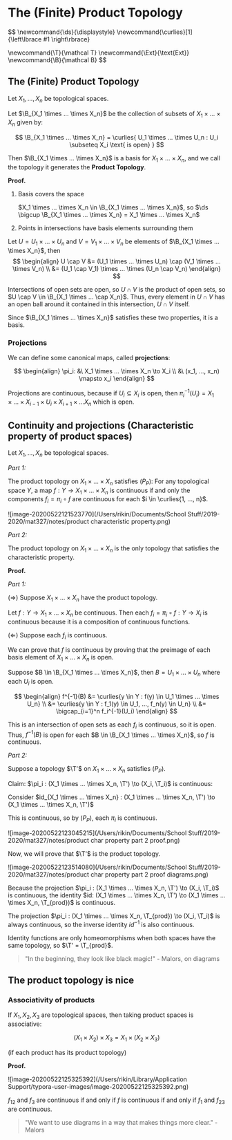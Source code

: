 # The (Finite) Product Topology

$$
\newcommand{\ds}{\displaystyle}
\newcommand{\curlies}[1]{\left\lbrace #1 \right\rbrace}

\newcommand{\T}{\mathcal T}
\newcommand{\Ext}{\text{Ext}}
\newcommand{\B}{\mathcal B}
$$

## The (Finite) Product Topology

Let $X_1, ..., X_n$ be topological spaces.

Let $\B_{X_1 \times ... \times X_n}$ be the collection of subsets of $X_1 \times ... \times X_n$ given by:

$$
\B_{X_1 \times ... \times X_n} = \curlies{ U_1 \times ... \times U_n : U_i \subseteq X_i \text{ is open} }
$$

Then $\B_{X_1 \times ... \times X_n}$ is a basis for $X_1 \times ... \times X_n$, and we call the topology it generates the **Product Topology**.

**Proof.**

1. Basis covers the space

   $X_1 \times ... \times X_n \in \B_{X_1 \times ... \times X_n}$, so $\ds \bigcup \B_{X_1 \times ... \times X_n} = X_1 \times ... \times X_n$

2. Points in intersections have basis elements surrounding them

Let $U = U_1 \times ... \times U_n$ and $V = V_1 \times ... \times V_n$ be elements of $\B_{X_1 \times ... \times X_n}$, then
$$
\begin{align}
U \cap V &= (U_1 \times ... \times U_n) \cap (V_1 \times ... \times V_n) \\
&= (U_1 \cap V_1) \times ... \times (U_n \cap V_n)
\end{align}
$$

Intersections of open sets are open, so $U \cap V$ is the product of open sets, so $U \cap V \in \B_{X_1 \times ... \cap X_n}$. Thus, every element in $U \cap V$ has an open ball around it contained in this intersection, $U \cap V$ itself.

Since $\B_{X_1 \times ... \times X_n}$ satisfies these two properties, it is a basis.

### Projections

We can define some canonical maps, called **projections**:

$$
\begin{align}
\pi_i: &\ X_1 \times ... \times X_n \to X_i \\
&\ (x_1, ..., x_n) \mapsto x_i
\end{align}
$$

Projections are continuous, because if $U_i \subseteq X_i$ is open, then $\pi_i^{-1}(U_i) = X_1 \times ... \times X_{i-1} \times U_i \times X_{i+1} \times ... X_n$ which is open.

## Continuity and projections (Characteristic property of product spaces)

Let $X_1, ..., X_n$ be topological spaces.

*Part 1:*

The product topology on $X_1 \times ... \times X_n$ satisfies $(P_P)$: For any topological space $Y$, a map $f: Y \to X_1 \times ... \times X_n$ is continuous if and only the components $f_i = \pi_i \circ f$ are continuous for each $i \in \curlies{1, ..., n}$.

![image-20200522121523770](/Users/rikin/Documents/School Stuff/2019-2020/mat327/notes/product characteristic property.png)

*Part 2:*

The product topology on $X_1 \times ... \times X_n$ is the only topology that satisfies the characteristic property.

**Proof.**

*Part 1:*

($\Rightarrow$) Suppose $X_1 \times ... \times X_n$ have the product topology.

Let $f: Y \to X_1 \times ... \times X_n$ be continuous. Then each $f_i = \pi_i \circ f : Y \to X_i$ is continuous because it is a composition of continuous functions.

($\Leftarrow$) Suppose each $f_i$ is continuous.

We can prove that $f$ is continuous by proving that the preimage of each basis element of $X_1 \times ... \times X_n$ is open.

Suppose $B \in \B_{X_1 \times ... \times X_n}$, then $B = U_1 \times ... \times U_n$ where each $U_i$ is open.

$$
\begin{align}
f^{-1}(B) &= \curlies{y \in Y : f(y) \in U_1 \times ... \times U_n} \\
&= \curlies{y \in Y : f_1(y) \in U_1, ..., f_n(y) \in U_n} \\
&= \bigcap_{i=1}^n f_i^{-1}(U_i)
\end{align}
$$

This is an intersection of open sets as each $f_i$ is continuous, so it is open. Thus, $f^{-1}(B)$ is open for each $B \in \B_{X_1 \times ... \times X_n}$, so $f$ is continuous.

*Part 2:*

Suppose a topology $\T'$ on $X_1 \times ... \times X_n$ satisfies $(P_P)$.

Claim: $\pi_i : (X_1 \times ... \times X_n, \T') \to (X_i, \T_i)$ is continuous:

Consider $id_{X_1 \times ... \times X_n} : (X_1 \times ... \times X_n, \T') \to (X_1 \times ... \times X_n, \T')$

This is continuous, so by $(P_P)$, each $\pi_i$ is continuous.

![image-20200522123045215](/Users/rikin/Documents/School Stuff/2019-2020/mat327/notes/product char property part 2 proof.png)

Now, we will prove that $\T'$ is the product topology.

![image-20200522123514080](/Users/rikin/Documents/School Stuff/2019-2020/mat327/notes/product char property part 2 proof diagrams.png)

Because the projection $\pi_i : (X_1 \times ... \times X_n, \T') \to (X_i, \T_i)$ is continuous, the identity $id: (X_1 \times ... \times X_n, \T') \to (X_1 \times ... \times X_n, \T_{prod})$ is continuous.

The projection $\pi_i : (X_1 \times ... \times X_n, \T_{prod}) \to (X_i, \T_i)$ is always continuous, so the inverse identity $id^{-1}$ is also continuous.

Identity functions are only homeomorphisms when both spaces have the same topology, so $\T' = \T_{prod}$.

> "In the beginning, they look like black magic!" - Malors, on diagrams

## The product topology is nice

### Associativity of products

If $X_1, X_2, X_3$ are topological spaces, then taking product spaces is associative:

$$
(X_1 \times X_2) \times X_3 = X_1 \times (X_2 \times X_3)
$$

(if each product has its product topology)

**Proof.**

![image-20200522125325392](/Users/rikin/Library/Application Support/typora-user-images/image-20200522125325392.png)

$f_{12}$ and $f_3$ are continuous if and only if $f$ is continuous if and only if $f_1$ and $f_{23}$ are continuous.

> "We want to use diagrams in a way that makes things more clear." - Malors
